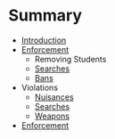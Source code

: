 # Summary

* [Introduction](README.md)
* [Enforcement](enforcement.md)
  * Removing Students
  * [Searches](searches.md)
  * [Bans](bans.md)
* Violations
  * [Nuisances](nuisances.md)
  * [Searches](searches.md)
  * [Weapons](weapons.md)
* [Enforcement](actions.md)

